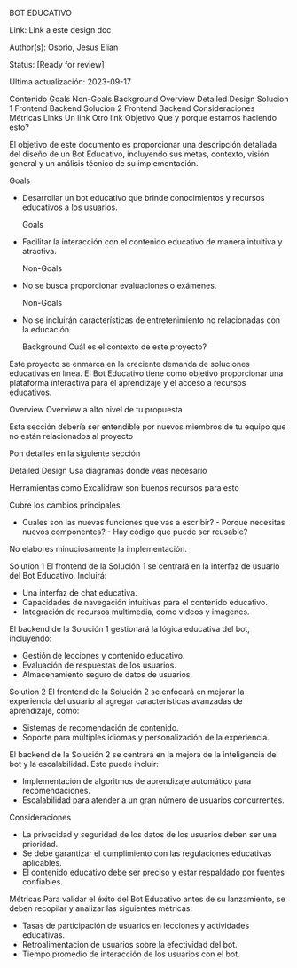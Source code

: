 BOT EDUCATIVO

Link: Link a este design doc

Author(s): Osorio, Jesus Elian

Status: [Ready for review]

Ultima actualización: 2023-09-17

Contenido
Goals
Non-Goals
Background
Overview
Detailed Design
Solucion 1
Frontend
Backend
Solucion 2
Frontend
Backend
Consideraciones
Métricas
Links
Un link
Otro link
Objetivo
Que y porque estamos haciendo esto?

El objetivo de este documento es proporcionar una descripción detallada del diseño de un Bot Educativo, incluyendo sus metas, contexto, visión general y un análisis técnico de su implementación.

Goals

- Desarrollar un bot educativo que brinde conocimientos y recursos educativos a los usuarios.

  Goals

- Facilitar la interacción con el contenido educativo de manera intuitiva y atractiva.

  Non-Goals

- No se busca proporcionar evaluaciones o exámenes.

  Non-Goals

- No se incluirán características de entretenimiento no relacionadas con la educación.

  Background
  Cuál es el contexto de este proyecto?

Este proyecto se enmarca en la creciente demanda de soluciones educativas en línea. El Bot Educativo tiene como objetivo proporcionar una plataforma interactiva para el aprendizaje y el acceso a recursos educativos.

Overview
Overview a alto nivel de tu propuesta

Esta sección debería ser entendible por nuevos miembros de tu equipo que no están relacionados al proyecto

Pon detalles en la siguiente sección

Detailed Design
Usa diagramas donde veas necesario

Herramientas como Excalidraw son buenos recursos para esto

Cubre los cambios principales:

- Cuales son las nuevas funciones que vas a escribir? - Porque necesitas nuevos componentes? - Hay código que puede ser reusable?

No elabores minuciosamente la implementación.

Solution 1
El frontend de la Solución 1 se centrará en la interfaz de usuario del Bot Educativo. Incluirá:

- Una interfaz de chat educativa.
- Capacidades de navegación intuitivas para el contenido educativo.
- Integración de recursos multimedia, como videos y imágenes.

El backend de la Solución 1 gestionará la lógica educativa del bot, incluyendo:

- Gestión de lecciones y contenido educativo.
- Evaluación de respuestas de los usuarios.
- Almacenamiento seguro de datos de usuarios.

Solution 2
El frontend de la Solución 2 se enfocará en mejorar la experiencia del usuario al agregar características avanzadas de aprendizaje, como:

- Sistemas de recomendación de contenido.
- Soporte para múltiples idiomas y personalización de la experiencia.

El backend de la Solución 2 se centrará en la mejora de la inteligencia del bot y la escalabilidad. Esto puede incluir:

- Implementación de algoritmos de aprendizaje automático para recomendaciones.
- Escalabilidad para atender a un gran número de usuarios concurrentes.

Consideraciones

- La privacidad y seguridad de los datos de los usuarios deben ser una prioridad.
- Se debe garantizar el cumplimiento con las regulaciones educativas aplicables.
- El contenido educativo debe ser preciso y estar respaldado por fuentes confiables.

Métricas
Para validar el éxito del Bot Educativo antes de su lanzamiento, se deben recopilar y analizar las siguientes métricas:

- Tasas de participación de usuarios en lecciones y actividades educativas.
- Retroalimentación de usuarios sobre la efectividad del bot.
- Tiempo promedio de interacción de los usuarios con el bot.
